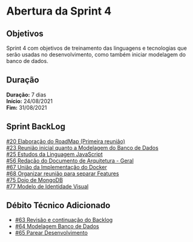 # Abertura da Sprint 4

## Objetivos

Sprint 4 com objetivos de treinamento das linguagens e tecnologias que serão usadas no desenvolvimento, como também iniciar modelagem do banco de dados.

## Duração

**Duração:** 7 dias
<br>
**Início:** 24/08/2021
<br>
**Fim:** 31/08/2021

## Sprint BackLog

[#20 Elaboração do RoadMap (Primeira reunião)](https://github.com/fga-eps-mds/2021-1-hospitalar/issues/20)
<br>
[#23 Reunião inicial quanto a Modelagem do Banco de Dados](https://github.com/fga-eps-mds/2021-1-hospitalar/issues/23)
<br>
[#25 Estudos da Linguagem JavaScript](https://github.com/fga-eps-mds/2021-1-hospitalar/issues/25)
<br>
[#56 Redação do Documento de Arquitetura - Geral](https://github.com/fga-eps-mds/2021-1-hospitalar/issues/56)
<br>
[#67 União da Implementação do Docker](https://github.com/fga-eps-mds/2021-1-hospitalar/issues/67)
<br>
[#68 Organizar reunião para separar Features](https://github.com/fga-eps-mds/2021-1-hospitalar/issues/68)
<br>
[#75 Dojo de MongoDB](https://github.com/fga-eps-mds/2021-1-hospitalar/issues/75)
<br>
[#77 Modelo de Identidade Visual](https://github.com/fga-eps-mds/2021-1-hospitalar/issues/77)
<br>


## Débito Técnico Adicionado
- [#63 Revisão e continuação do Backlog](https://github.com/fga-eps-mds/2021-1-hospitalar/issues/63)
- [#64 Modelagem Banco de Dados](https://github.com/fga-eps-mds/2021-1-hospitalar/issues/64)
- [#65 Parear Desenvolvimento](https://github.com/fga-eps-mds/2021-1-hospitalar/issues/65)


